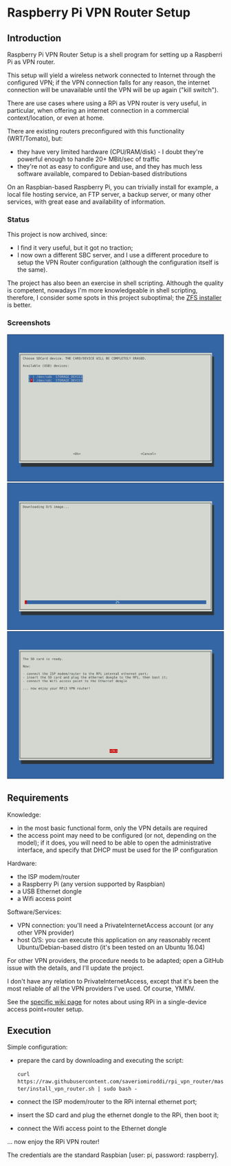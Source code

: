 # Raspberry Pi VPN Router Setup

## Introduction

Raspberry Pi VPN Router Setup is a shell program for setting up a Raspberri Pi as VPN router.

This setup will yield a wireless network connected to Internet through the configured VPN; if the VPN connection falls for any reason, the internet connection will be unavailable until the VPN will be up again ("kill switch").

There are use cases where using a RPi as VPN router is very useful, in particular, when offering an internet connection in a commercial context/location, or even at home.

There are existing routers preconfigured with this functionality (WRT/Tomato), but:

- they have very limited hardware (CPU/RAM/disk) - I doubt they're powerful enough to handle 20+ MBit/sec of traffic
- they're not as easy to configure and use, and they has much less software available, compared to Debian-based distributions

On an Raspbian-based Raspberry Pi, you can trivially install for example, a local file hosting service, an FTP server, a backup server, or many other services, with great ease and availability of information.

### Status

This project is now archived, since:

- I find it very useful, but it got no traction;
- I now own a different SBC server, and I use a different procedure to setup the VPN Router configuration (although the configuration itself is the same).

The project has also been an exercise in shell scripting. Although the quality is competent, nowadays I'm more knowledgeable in shell scripting, therefore, I consider some spots in this project suboptimal; the [ZFS installer](https://github.com/saveriomiroddi/zfs-installer) is better.

### Screenshots

![USB Devices menu](/screenshots/02_usb_device_menu.png?raw=true)
![Downloading Raspbian](/screenshots/03_download_raspbian.png?raw=true)
![Completed](/screenshots/04_completed.png?raw=true)

## Requirements

Knowledge:

- in the most basic functional form, only the VPN details are required
- the access point may need to be configured (or not, depending on the model); if it does, you will need to be able to open the administrative interface, and specify that DHCP must be used for the IP configuration

Hardware:

- the ISP modem/router
- a Raspberry Pi (any version supported by Raspbian)
- a USB Ethernet dongle
- a Wifi access point

Software/Services:

- VPN connection: you'll need a PrivateInternetAccess account (or any other VPN provider)
- host O/S: you can execute this application on any reasonably recent Ubuntu/Debian-based distro (it's been tested on an Ubuntu 16.04)

For other VPN providers, the procedure needs to be adapted; open a GitHub issue with the details, and I'll update the project.

I don't have any relation to PrivateInternetAccess, except that it's been the most reliable of all the VPN providers I've used. Of course, YMMV.

See the [specific wiki page](wiki/Using-RPi%5Bs%5D-as-Wifi-Access-Point-Router) for notes about using RPi in a single-device access point+router setup.

## Execution

Simple configuration:

- prepare the card by downloading and executing the script:

    `curl https://raw.githubusercontent.com/saveriomiroddi/rpi_vpn_router/master/install_vpn_router.sh | sudo bash -`

- connect the ISP modem/router to the RPi internal ethernet port;
- insert the SD card and plug the ethernet dongle to the RPi, then boot it;
- connect the Wifi access point to the Ethernet dongle

... now enjoy the RPi VPN router!

The credentials are the standard Raspbian [user: pi, password: raspberry].
